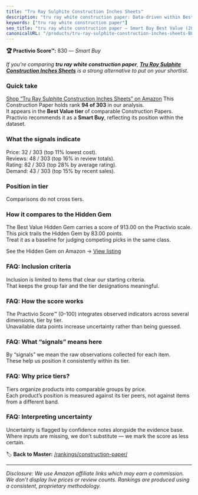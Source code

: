 ```yaml
---
title: "Tru Ray Sulphite Construction Inches Sheets"
description: "tru ray white construction paper: Data-driven within Best Value ranking using the Practivio Score™. Positioned by quality, value, demand, findability, momentum."
keywords: ["tru ray white construction paper"]
seo_title: "tru ray white construction paper — Smart Buy Best Value (2025)"
canonicalURL: "/products/tru-ray-sulphite-construction-inches-sheets-B00008XPFZ/"
---
```


**🏆 Practivio Score™:** 830 — _Smart Buy_


*If you're comparing **tru ray white construction paper**, **[Tru Ray Sulphite Construction Inches Sheets](https://www.amazon.com/dp/B00008XPFZ?tag=practivio-20)** is a strong alternative to put on your shortlist.*
### Quick take
[Shop “Tru Ray Sulphite Construction Inches Sheets” on Amazon](https://www.amazon.com/dp/B00008XPFZ?tag=practivio-20)
This Construction Paper holds rank **94 of 303** in our analysis.  
It appears in the **Best Value tier** of comparable Construction Papers.  
Practivio recommends it as a **Smart Buy**, reflecting its position within the dataset.

### What the signals indicate
Price: 32 / 303 (top 11% lowest cost).  
Reviews: 48 / 303 (top 16% in review totals).  
Rating: 82 / 303 (top 28% by average rating).  
Demand: 43 / 303 (top 15% by recent sales).

### Position in tier
Comparisons do not cross tiers.

### How it compares to the Hidden Gem
The Best Value Hidden Gem carries a score of 913.00 on the Practivio scale.  
This pick trails the Hidden Gem by 83.00 points.  
Treat it as a baseline for judging competing picks in the same class.  

See the Hidden Gem on Amazon → [View listing](https://www.amazon.com/dp/B01LX0UJBN?tag=practivio-20)

### FAQ: Inclusion criteria
Inclusion is limited to items that clear our starting criteria.  
That keeps the group fair and the tier designations meaningful.

### FAQ: How the score works
The Practivio Score™ (0–100) integrates observed indicators across several dimensions, tier by tier.  
Unavailable data points increase uncertainty rather than being guessed.

### FAQ: What “signals” means here
By “signals” we mean the raw observations collected for each item.  
These help us position it consistently within its tier.

### FAQ: Why price tiers?
Tiers organize products into comparable groups by price.  
Each product’s position is measured against its tier peers, not against items from a different band.

### FAQ: Interpreting uncertainty
Uncertainty is flagged by confidence notes alongside the evidence base.  
Where inputs are missing, we don’t substitute — we mark the score as less certain.


🏷️ **Back to Master:** [/rankings/construction-paper/](/rankings/construction-paper/)

---
_Disclosure: We use Amazon affiliate links which may earn a commission. We don’t display live prices or review counts. Rankings are produced using a consistent, proprietary methodology._
